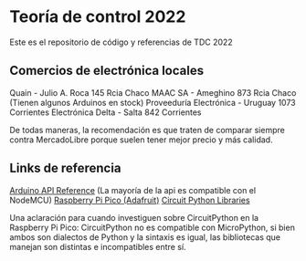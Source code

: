 # Teoría de control 2022

Este es el repositorio de código y referencias de TDC 2022

## Comercios de electrónica locales

Quain - Julio A. Roca 145 Rcia Chaco
MAAC SA - Ameghino 873 Rcia Chaco (Tienen algunos Arduinos en stock)
Proveeduría Electrónica - Uruguay 1073 Corrientes
Electrónica Delta - Salta 842 Corrientes

De todas maneras, la recomendación es que traten de comparar siempre contra MercadoLibre porque suelen tener mejor precio y más calidad.

## Links de referencia

[Arduino API Reference](https://www.arduino.cc/reference/en/) (La mayoría de la api es compatible con el NodeMCU)
[Raspberry Pi Pico (Adafruit)](https://learn.adafruit.com/getting-started-with-raspberry-pi-pico-circuitpython)
[Circuit Python Libraries](https://circuitpython.org/libraries)

Una aclaración para cuando investiguen sobre CircuitPython en la Raspberry Pi Pico: CircuitPython no es compatible con MicroPython, si bien ambos son dialectos de Python y la sintaxis es igual, las bibliotecas que manejan son distintas e incompatibles entre sí.
